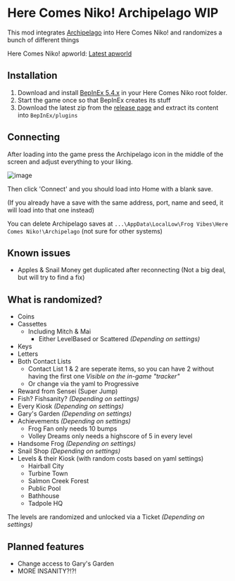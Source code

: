 # Here Comes Niko! Archipelago WIP
This mod integrates [Archipelago](https://archipelago.gg/) into Here Comes Niko! and randomizes a bunch of different things

Here Comes Niko! apworld: [Latest apworld](https://github.com/niieli/Niko-Archipelago/releases/latest)

## Installation

1. Download and install [BepInEx 5.4.x](https://github.com/BepInEx/BepInEx/releases/tag/v5.4.22) in your Here Comes Niko root folder. 
2. Start the game once so that BepInEx creates its stuff
3. Download the latest zip from the [release page](https://github.com/niieli/NikoArchipelagoMod/releases/latest) and extract its content into `BepInEx/plugins`

## Connecting

After loading into the game press the Archipelago icon in the middle of the screen and adjust everything to your liking.

![image](https://github.com/user-attachments/assets/6aab53b6-a02a-4be6-aedd-32ee1722357a)

Then click 'Connect' and you should load into Home with a blank save. 

(If you already have a save with the same address, port, name and seed, it will load into that one instead)

You can delete Archipelago saves at `...\AppData\LocalLow\Frog Vibes\Here Comes Niko!\Archipelago` (not sure for other systems)

## Known issues

- Apples & Snail Money get duplicated after reconnecting (Not a big deal, but will try to find a fix)

## What is randomized?
- Coins
- Cassettes
  - Including Mitch & Mai
    - Either LevelBased or Scattered *(Depending on settings)*
- Keys
- Letters
- Both Contact Lists
  - Contact List 1 & 2 are seperate items, so you can have 2 without having the first one *Visible on the in-game "tracker"* 
  - Or change via the yaml to Progressive
- Reward from Sensei (Super Jump)
- Fish? Fishsanity? *(Depending on settings)*
- Every Kiosk *(Depending on settings)*
- Gary's Garden *(Depending on settings)*
- Achievements *(Depending on settings)*
  - Frog Fan only needs 10 bumps
  - Volley Dreams only needs a highscore of 5 in every level
- Handsome Frog *(Depending on settings)*
- Snail Shop *(Depending on settings)*
- Levels & their Kiosk (with random costs based on yaml settings)
  - Hairball City
  - Turbine Town
  - Salmon Creek Forest
  - Public Pool
  - Bathhouse
  - Tadpole HQ

The levels are randomized and unlocked via a Ticket *(Depending on settings)*

## Planned features

- Change access to Gary's Garden
- MORE INSANITY?!?!
